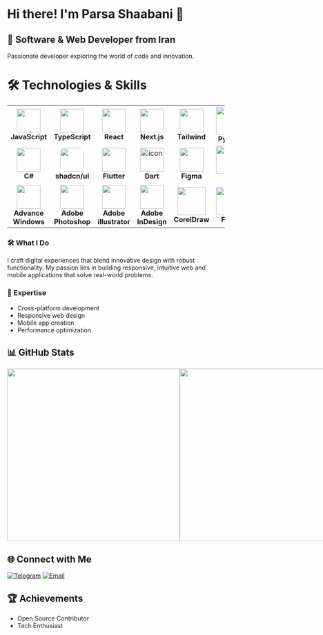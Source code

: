 # Hi there! I'm Parsa Shaabani 👋

## 🚀 Software & Web Developer from Iran
Passionate developer exploring the world of code and innovation.

# 🛠️ Technologies & Skills
<div align="start">

<table>
<tr>
<td align="center" width="90">
<img src="https://techstack-generator.vercel.app/js-icon.svg" width="55" height="55" />
<br><b>JavaScript</b>
</td>
<td align="center" width="90">
<img src="https://techstack-generator.vercel.app/ts-icon.svg" width="55" height="55" />
<br><b>TypeScript</b>
</td>
<td align="center" width="90">
<img src="https://techstack-generator.vercel.app/react-icon.svg" width="55" height="55" />
<br><b>React</b>
</td>
<td align="center" width="90">
<img src="https://skillicons.dev/icons?i=nextjs&theme=dark" width="55" height="55" />
<br><b>Next.js</b>
</td>
<td align="center" width="90">
<img src="https://skillicons.dev/icons?i=tailwind" width="55" height="55" />
<br><b>Tailwind</b>
</td>
        <td align="center" width="96">
            <img src="https://techstack-generator.vercel.app/python-icon.svg" width="65" height="65" />
            <br><b>Python</b>
        </td>
</tr>
<tr>
<td align="center" width="90">
<img src="https://techstack-generator.vercel.app/csharp-icon.svg" width="55" height="55" />
<br><b>C#</b>
</td>
<td align="center" width="90">
<img src="https://avatars.githubusercontent.com/u/139895814?s=200&v=4" width="55" height="55" style="border-radius: 10px;" />
<br><b>shadcn/ui</b>
</td>
<td align="center" width="90">
<img src="https://docs.flutter.dev/assets/images/flutter-logo-sharing.png" width="55" height="55" />
<br><b>Flutter</b>
</td>
<td align="center" width="90">
<img src="https://d2r9phh2n9g4lt.cloudfront.net/website/product-images/Dart.png" alt="icon" width="55" height="55"" width="55" height="55" />
<br><b>Dart</b>
</td>
<td align="center" width="90">
<img src="https://skillicons.dev/icons?i=figma" width="55" height="55" />
<br><b>Figma</b>
</td>
        <td align="center" width="96">
            <img src="https://upload.wikimedia.org/wikipedia/commons/thumb/3/3f/Git_icon.svg/2048px-Git_icon.svg.png"
                width="65" height="65" />
            <br><b>Git</b>
        </td>
</tr>
        <tr>
<td align="center" width="90">
<img src="https://img.icons8.com/?size=512&id=TuXN3JNUBGOT&format=png" width="55" height="55" />
<br><b>Advance Windows</b>
</td>
<td align="center" width="90">
<img src="https://upload.wikimedia.org/wikipedia/commons/thumb/a/af/Adobe_Photoshop_CC_icon.svg/2101px-Adobe_Photoshop_CC_icon.svg.png" width="55" height="55" />
<br><b>Adobe Photoshop</b>
</td>
<td align="center" width="90">
<img src="https://upload.wikimedia.org/wikipedia/commons/thumb/f/fb/Adobe_Illustrator_CC_icon.svg/2101px-Adobe_Illustrator_CC_icon.svg.png" width="55" height="55" />
<br><b>Adobe illustrator</b>
</td>
<td align="center" width="90">
<img src="https://upload.wikimedia.org/wikipedia/commons/thumb/4/48/Adobe_InDesign_CC_icon.svg/500px-Adobe_InDesign_CC_icon.svg.png" width="55" height="55" />
<br><b>Adobe InDesign</b>
</td>
<td align="center" width="90">
<img src="https://img.icons8.com/fluent/600/coreldraw-2021.png" width="65" height="65" />
<br><b>CorelDraw</b>
</td>
        <td align="center" width="96">
            <img src="https://assets.streamlinehq.com/image/private/w_300,h_300,ar_1/f_auto/v1/icons/logos/flask-qvsfwhwywucb6zv0d7ce.png/flask-1byb2jlw6nwim4nx2248xg.png?_a=DATAdtAAZAA0" width="65" height="65" />
            <br><b>Flask</b>
        </td>
</tr>
</table>

</div>

### 🛠️ What I Do
I craft digital experiences that blend innovative design with robust functionality. My passion lies in building responsive, intuitive web and mobile applications that solve real-world problems.

### 🌟 Expertise
- Cross-platform development
- Responsive web design
- Mobile app creation
- Performance optimization

## 📊 GitHub Stats
<div align="start" style="display:flex;align-items:center;row-gap:10px;">
        <img src="https://github-readme-stats.vercel.app/api?username=ParsaProg&show_icons=true&theme=dracula&hide_border=true&bg_color=0D1117&title_color=FF6B35&icon_color=FF6B35&text_color=FFF&border_radius=10" width="400" />

<img src="https://github-readme-activity-graph.vercel.app/graph?username=ParsaProg&bg_color=0D1117&color=FF6B35&line=FF6B35&point=FFF&area=true&hide_border=true&radius=10" width="400" />
</div>


## 🌐 Connect with Me
[![Telegram](https://img.shields.io/badge/Telegram-@Parsa__Shaabani-blue?style=flat-square&logo=telegram)](https://t.me/Parsa_Shaabani)
[![Email](https://img.shields.io/badge/Email-parsashaabani3@gmail.com-red?style=flat-square&logo=gmail)](mailto:parsashaabani3@gmail.com)

## 🏆 Achievements
- Open Source Contributor
- Tech Enthusiast
